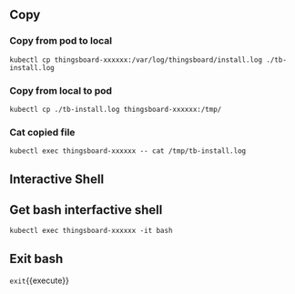 ## Copy

### Copy from pod to local

`kubectl cp thingsboard-xxxxxx:/var/log/thingsboard/install.log ./tb-install.log`

### Copy from local to pod

`kubectl cp ./tb-install.log thingsboard-xxxxxx:/tmp/`

### Cat copied file

`kubectl exec thingsboard-xxxxxx -- cat /tmp/tb-install.log`

## Interactive Shell

## Get bash interfactive shell

`kubectl exec thingsboard-xxxxxx -it bash`

## Exit bash

`exit`{{execute}}
